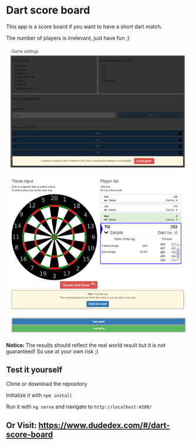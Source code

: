 # Dart score board

This app is a score board if you want to have a short dart match.

The number of players is irrelevant, just have fun ;)

<p align="center">
  <img src="/demo/demo.PNG?raw=true"/>
</p>

**Notice:** The results should reflect the real world result but it is not guaranteed! So use at your own risk ;)

## Test it yourself

Clone or download the repository

Initialize it with `npm install`

Run it with `ng serve` and navigate to `http://localhost:4200/`


## Or Visit: https://www.dudedex.com/#/dart-score-board
